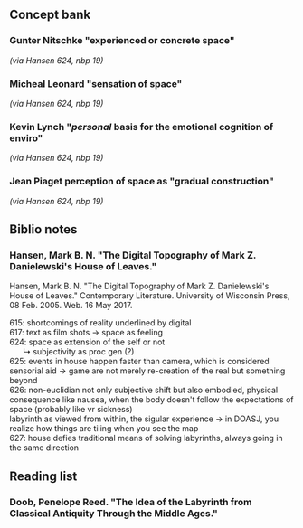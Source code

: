 ## Concept bank

### Gunter Nitschke "experienced or concrete space" 
*(via Hansen 624, nbp 19)*

### Micheal Leonard "sensation of space"
*(via Hansen 624, nbp 19)*

### Kevin Lynch "*personal* basis for the emotional cognition of enviro"
*(via Hansen 624, nbp 19)*

### Jean Piaget perception of space as "gradual construction"
*(via Hansen 624, nbp 19)*

## Biblio notes

### Hansen, Mark B. N. "The Digital Topography of Mark Z. Danielewski's House of Leaves."
Hansen, Mark B. N. "The Digital Topography of Mark Z. Danielewski's House of Leaves." Contemporary Literature. University of Wisconsin Press, 08 Feb. 2005. Web. 16 May 2017.

615: shortcomings of reality underlined by digital  
617: text as film shots -> space as feeling  
624: space as extension of the self or not   
       ↳ subjectivity as proc gen (?)  
625: events in house happen faster than camera, which is considered sensorial aid -> game are not merely re-creation of the real but something beyond  
626: non-euclidian not only subjective shift but also embodied, physical consequence like nausea, when the body doesn't follow the expectations of space (probably like vr sickness)  
    labyrinth as viewed from within, the sigular experience -> in DOASJ, you realize how things are tiling when you see the map  
627: house defies traditional means of solving labyrinths, always going in the same direction

## Reading list

### Doob, Penelope Reed. "The Idea of the Labyrinth from Classical Antiquity Through the Middle Ages."

